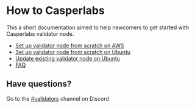 # How to Casperlabs

This a short documentation aimed to help newcomers to get started with Casperlabs validator node.

- [Set up validator node from scratch on AWS](/docs/aws/setup-validator-from-scratch.md)
- [Set up validator node from scratch on Ubuntu](/docs/ubuntu/setup-validator-from-scratch.md)
- [Update existing validator node on Ubuntu](/docs/ubuntu/update-validator.md)
- [FAQ](/docs/faq.md)

## Have questions?

Go to the [#validators](https://discord.gg/cuEmVKdM) channel on Discord
